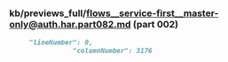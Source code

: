 ### kb/previews_full/flows__service-first__master-only@auth.har.part082.md (part 002)

```md
     "lineNumber": 0,
                "columnNumber": 3176
      
```

```
